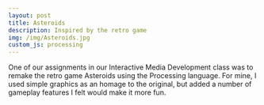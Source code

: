 ```yaml
---
layout: post
title: Asteroids
description: Inspired by the retro game
img: /img/Asteroids.jpg
custom_js: processing
---
```


One of our assignments in our Interactive Media Development class was to remake the retro game Asteroids using the Processing language. For mine, I used simple graphics as an homage to the original, but added a number of gameplay features I felt would make it more fun.



<canvas data-processing-sources="/resources/Asteroids.pde" width="1000" height="700"></canvas>
